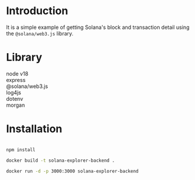 
# Introduction
It is a simple example of getting Solana's block and transaction detail using the `@solana/web3.js` library.


# Library
node v18  
express  
@solana/web3.js  
log4js  
dotenv  
morgan  


# Installation
```bash

npm install

docker build -t solana-explorer-backend .

docker run -d -p 3000:3000 solana-explorer-backend

```
